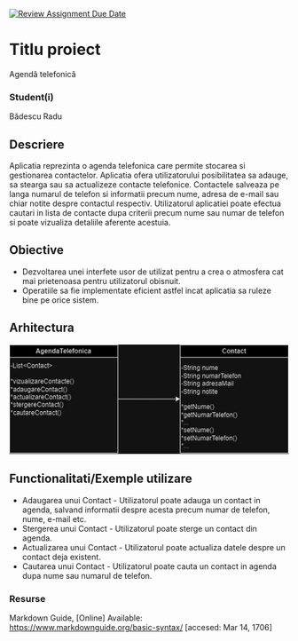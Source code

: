 [![Review Assignment Due Date](https://classroom.github.com/assets/deadline-readme-button-24ddc0f5d75046c5622901739e7c5dd533143b0c8e959d652212380cedb1ea36.svg)](https://classroom.github.com/a/_FtrmUqL)
# Titlu proiect
Agendă telefonică

### Student(i)
Bădescu Radu

## Descriere
Aplicatia reprezinta o agenda telefonica care permite stocarea si gestionarea contactelor. Aplicatia ofera utilizatorului posibilitatea sa adauge, sa stearga sau sa actualizeze contacte telefonice. Contactele salveaza pe langa numarul de telefon si informatii precum nume, adresa de e-mail sau chiar notite despre contactul respectiv. Utilizatorul aplicatiei poate efectua cautari in lista de contacte dupa criterii precum nume sau numar de telefon si poate vizualiza detaliile aferente acestuia.

## Obiective

* Dezvoltarea unei interfete usor de utilizat pentru a crea o atmosfera cat mai prietenoasa pentru utilizatorul obisnuit.
* Operatiile sa fie implementate eficient astfel incat aplicatia sa ruleze bine pe orice sistem.

## Arhitectura

![Alt text](documentatie-ghid-utlizare-raport/AgendaTelefonica.jpg)


## Functionalitati/Exemple utilizare
* Adaugarea unui Contact - Utilizatorul poate adauga un contact in agenda, salvand informatii despre acesta precum numar de telefon, nume, e-mail etc.
* Stergerea unui Contact - Utilizatorul poate sterge un contact din agenda.
* Actualizarea unui Contact - Utilizatorul poate actualiza datele despre un contact deja existent.
* Cautarea unui Contact - Utilizatorul poate cauta un contact in agenda dupa nume sau numarul de telefon.

### Resurse
Markdown Guide, [Online] Available: https://www.markdownguide.org/basic-syntax/ [accesed: Mar 14, 1706]
